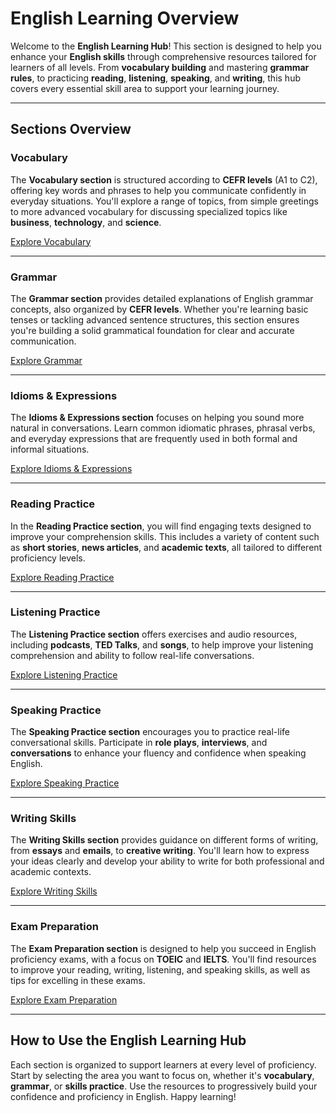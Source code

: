 # English Learning Overview

Welcome to the **English Learning Hub**! This section is designed to help you enhance your **English skills** through comprehensive resources tailored for learners of all levels. From **vocabulary building** and mastering **grammar rules**, to practicing **reading**, **listening**, **speaking**, and **writing**, this hub covers every essential skill area to support your learning journey.

---

## Sections Overview

### Vocabulary

The **Vocabulary section** is structured according to **CEFR levels** (A1 to C2), offering key words and phrases to help you communicate confidently in everyday situations. You'll explore a range of topics, from simple greetings to more advanced vocabulary for discussing specialized topics like **business**, **technology**, and **science**.

[Explore Vocabulary](vocabulary/index.md)

---

### Grammar

The **Grammar section** provides detailed explanations of English grammar concepts, also organized by **CEFR levels**. Whether you're learning basic tenses or tackling advanced sentence structures, this section ensures you're building a solid grammatical foundation for clear and accurate communication.

[Explore Grammar](grammar/index.md)

---

### Idioms & Expressions

The **Idioms & Expressions section** focuses on helping you sound more natural in conversations. Learn common idiomatic phrases, phrasal verbs, and everyday expressions that are frequently used in both formal and informal situations.

[Explore Idioms & Expressions](idioms_expressions/index.md)

---

### Reading Practice

In the **Reading Practice section**, you will find engaging texts designed to improve your comprehension skills. This includes a variety of content such as **short stories**, **news articles**, and **academic texts**, all tailored to different proficiency levels.

[Explore Reading Practice](reading_practice/index.md)

---

### Listening Practice

The **Listening Practice section** offers exercises and audio resources, including **podcasts**, **TED Talks**, and **songs**, to help improve your listening comprehension and ability to follow real-life conversations.

[Explore Listening Practice](listening_practice/index.md)

---

### Speaking Practice

The **Speaking Practice section** encourages you to practice real-life conversational skills. Participate in **role plays**, **interviews**, and **conversations** to enhance your fluency and confidence when speaking English.

[Explore Speaking Practice](speaking_practice/index.md)

---

### Writing Skills

The **Writing Skills section** provides guidance on different forms of writing, from **essays** and **emails**, to **creative writing**. You'll learn how to express your ideas clearly and develop your ability to write for both professional and academic contexts.

[Explore Writing Skills](writing_skills/index.md)

---

### Exam Preparation

The **Exam Preparation section** is designed to help you succeed in English proficiency exams, with a focus on **TOEIC** and **IELTS**. You'll find resources to improve your reading, writing, listening, and speaking skills, as well as tips for excelling in these exams.

[Explore Exam Preparation](exam_preparation/index.md)

---

## How to Use the English Learning Hub

Each section is organized to support learners at every level of proficiency. Start by selecting the area you want to focus on, whether it's **vocabulary**, **grammar**, or **skills practice**. Use the resources to progressively build your confidence and proficiency in English. Happy learning!
